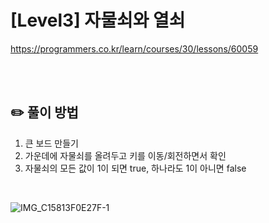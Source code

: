 #  [Level3] 자물쇠와 열쇠

https://programmers.co.kr/learn/courses/30/lessons/60059

</br></br>

## ✏️ 풀이 방법

1. 큰 보드 만들기
2. 가운데에 자물쇠를 올려두고 키를 이동/회전하면서 확인
3. 자물쇠의 모든 값이 1이 되면 true, 하나라도 1이 아니면 false
</br>

![IMG_C15813F0E27F-1](https://user-images.githubusercontent.com/59083189/157873809-96ec01c3-a8be-4a41-9fad-f86bd432d5a1.jpeg)


<br/>
 
                 
